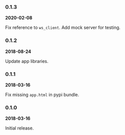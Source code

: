 ### 0.1.3

**2020-02-08**

Fix reference to `ws_client`.
Add mock server for testing.

### 0.1.2

**2018-08-24**

Update app libraries.

### 0.1.1

**2018-03-16**

Fix missing `app.html` in pypi bundle.

### 0.1.0

**2018-03-16**

Initial release.